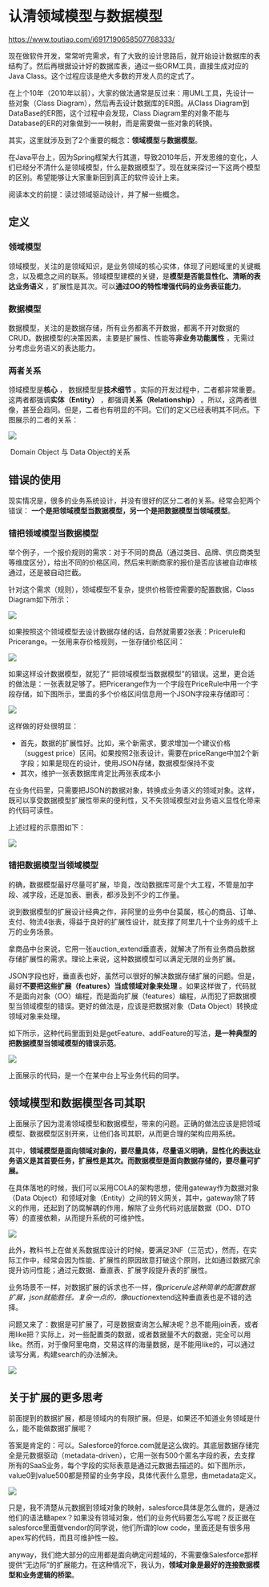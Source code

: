 # 认清领域模型与数据模型

https://www.toutiao.com/i6917190658507768333/



现在做软件开发，常常听完需求，有了大致的设计思路后，就开始设计数据库的表结构了。然后再根据设计好的数据库表，通过一些ORM工具，直接生成对应的Java Class。这个过程应该是绝大多数的开发人员的定式了。

在上个10年（2010年以前），大家的做法通常是反过来：用UML工具，先设计一些对象（Class Diagram），然后再去设计数据库的ER图。从Class Diagram到DataBase的ER图，这个过程中会发现，Class Diagram里的对象不能与Database的ER的对象做到一一映射，而是需要做一些对象的转换。

其实，这里就涉及到了2个重要的概念：**领域模型**与**数据模型**。

在Java平台上，因为Spring框架大行其道，导致2010年后，开发思维的变化，人们已经分不清什么是领域模型，什么是数据模型了。现在就来探讨一下这两个模型的区别。希望能够让大家重新回到真正的软件设计上来。



阅读本文的前提：读过领域驱动设计，并了解一些概念。

## 定义

### 领域模型

领域模型，关注的是领域知识，是业务领域的核心实体，体现了问题域里的关键概念，以及概念之间的联系。领域模型建模的关键，是**模型是否能显性化、清晰的表达业务语义** ，扩展性是其次。可以**通过OO的特性增强代码的业务表征能力**。

### 数据模型

数据模型，关注的是数据存储，所有业务都离不开数据，都离不开对数据的CRUD。数据模型的决策因素，主要是扩展性、性能等**非业务功能属性** ，无需过分考虑业务语义的表达能力。

### 两者关系

领域模型是**核心** ， 数据模型是**技术细节** 。实际的开发过程中，二者都非常重要。这两者都强调**实体（Entity）** ，都强调**关系（Relationship）** 。所以，这两者很像，甚至会趋同。但是，二者也有明显的不同。它们的定义已经表明其不同点。下图展示的二者的关系：

![](./DomainObj_DataObj/DomainO_DataO_relationship.jpg)

​                                                            Domain Object 与 Data Object的关系

## 错误的使用

现实情况是，很多的业务系统设计，并没有很好的区分二者的关系。经常会犯两个错误： **一个是把领域模型当数据模型，另一个是把数据模型当领域模型**。

### 错把领域模型当数据模型

举个例子，一个报价规则的需求：对于不同的商品（通过类目、品牌、供应商类型等维度区分），给出不同的价格区间，然后来判断商家的报价是否应该被自动审核通过，还是被自动拦截。

针对这个需求（规则），领域模型不复杂，提供价格管控需要的配置数据，Class Diagram如下所示：

![](./DomainObj_DataObj/Demo_ClassDiagram.png)

如果按照这个领域模型去设计数据存储的话，自然就需要2张表：Pricerule和Pricerange。一张用来存价格规则，一张存储价格区间：

![](./DomainObj_DataObj/Demo_ER.png)

如果这样设计数据模型，就犯了“ 把领域模型当数据模型”的错误。这里，更合适的做法是：一张表就足够了。把Pricerange作为一个字段在PriceRule中用一个字段存储，如下图所示，里面的多个价格区间信息用一个JSON字段来存储即可：

![](./DomainObj_DataObj/Demo_ER_is_right.png)

这样做的好处很明显：

* 首先，数据的扩展性好。比如，来个新需求，要求增加一个建议价格（suggest price）区间。如果按照2张表设计，需要在priceRange中加2个新字段；如果是现在的设计，使用JSON存储，数据模型保持不变
* 其次，维护一张表数据库肯定比两张表成本小

在业务代码里，只需要把JSON的数据对象，转换成业务语义的领域对象。这样，既可以享受数据模型扩展性带来的便利性，又不失领域模型对业务语义显性化带来的代码可读性。

上述过程的示意图如下：

![](./DomainObj_DataObj/Demo_ER_to_domainClass.png)

### 错把数据模型当领域模型

的确，数据模型最好尽量可扩展，毕竟，改动数据库可是个大工程，不管是加字段、减字段，还是加表、删表，都涉及到不少的工作量。

说到数据模型的扩展设计经典之作，非阿里的业务中台莫属，核心的商品、订单、支付、物流4张表，得益于良好的扩展性设计，就支撑了阿里几十个业务的成千上万的业务场景。

拿商品中台来说，它用一张auction_extend垂直表，就解决了所有业务商品数据存储扩展性的需求。理论上来说，这种数据模型可以满足无限的业务扩展。

JSON字段也好，垂直表也好，虽然可以很好的解决数据存储扩展的问题。但是，最好**不要把这些扩展（features）当成领域对象来处理** 。如果这样做了，代码就不是面向对象（OO）编程，而是面向扩展（features）编程，从而犯了把数据模型当领域模型的错误。更好的做法是，应该是把数据对象（Data Object）转换成领域对象来处理。

如下所示，这种代码里面到处是getFeature、addFeature的写法，**是一种典型的把数据模型当领域模型的错误示范**。

![](./DomainObj_DataObj/DataEntity_2_ClassEntity.png)

上面展示的代码，是一个在某中台上写业务代码的同学。

## 领域模型和数据模型各司其职

上面展示了因为混淆领域模型和数据模型，带来的问题。正确的做法应该是把领域模型、数据模型区别开来，让他们各司其职，从而更合理的架构应用系统。

其中，**领域模型是面向领域对象的，要尽量具体，尽量语义明确，显性化的表达业务语义是其首要任务，扩展性是其次。而数据模型是面向数据存储的，要尽量可扩展。**

在具体落地的时候，我们可以采用COLA的架构思想，使用gateway作为数据对象（Data Object）和领域对象（Entity）之间的转义网关，其中，gateway除了转义的作用，还起到了防腐解耦的作用，解除了业务代码对底层数据（DO、DTO等）的直接依赖，从而提升系统的可维护性。

![](./DomainObj_DataObj/COLA.png)

此外，教科书上在做关系数据库设计的时候，要满足3NF（三范式），然而，在实际工作中，经常会因为性能、扩展性的原因故意打破这个原则，比如通过数据冗余提升访问性能；通过元数据、垂直表、扩展字段提升表的扩展性。

业务场景不一样，对数据扩展的诉求也不一样，像*pricerule这种简单的配置数据扩展，json就能胜任。复杂一点的，像auction*extend这种垂直表也是不错的选择。

问题又来了：数据是可扩展了，可是数据查询怎么解决呢？总不能用join表，或者用like把？实际上，对一些配置类的数据，或者数据量不大的数据，完全可以用like。然而，对于像阿里电商，交易这样的海量数据，是不能用like的，可以通过读写分离，构建search的办法解决。

![](./DomainObj_DataObj/read_write_splite.png)

## 关于扩展的更多思考

前面提到的数据扩展，都是领域内的有限扩展。但是，如果还不知道业务领域是什么，能不能做数据扩展呢？

答案是肯定的：可以。Salesforce的force.com就是这么做的。其底层数据存储完全是元数据驱动（metadata-driven），它用一张有500个匿名字段的表，去支撑所有的SaaS业务，每个字段的实际表意是通过元数据去描述的。如下图所示，value0到value500都是预留的业务字段，具体代表什么意思，由metadata定义。

![](./DomainObj_DataObj/metadata-driven.png)

只是，我不清楚从元数据到领域对象的映射，salesforce具体是怎么做的，是通过他们的语法糖apex？如果没有领域对象，他们的业务代码要怎么写呢？反正据在salesforce里面做vendor的同学说，他们所谓的low code，里面还是有很多用apex写的代码，而且可维护性一般。

anyway，我们绝大部分的应用都是面向确定问题域的，不需要像Salesforce那样提供“无边际”的扩展能力。在这种情况下，我认为，**领域对象是最好的连接数据模型和业务逻辑的桥梁**。